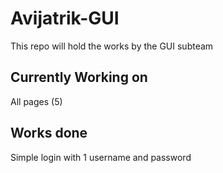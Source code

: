 # Avijatrik-GUI  
This repo will hold the works by the GUI subteam  
## Currently Working on  
All pages (5) 
## Works done  
Simple login with 1 username and password

